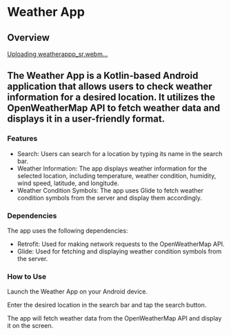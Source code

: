 # Weather App
## Overview
[Uploading weatherappp_sr.webm…]()

## The Weather App is a Kotlin-based Android application that allows users to check weather information for a desired location. It utilizes the OpenWeatherMap API to fetch weather data and displays it in a user-friendly format.

### Features
- Search: Users can search for a location by typing its name in the search bar.
- Weather Information: The app displays weather information for the selected location, including temperature, weather condition, humidity, wind speed, latitude, and longitude.
- Weather Condition Symbols: The app uses Glide to fetch weather condition symbols from the server and display them accordingly.

### Dependencies
The app uses the following dependencies:

- Retrofit: Used for making network requests to the OpenWeatherMap API.
- Glide: Used for fetching and displaying weather condition symbols from the server.

### How to Use
Launch the Weather App on your Android device.

Enter the desired location in the search bar and tap the search button.

The app will fetch weather data from the OpenWeatherMap API and display it on the screen.

